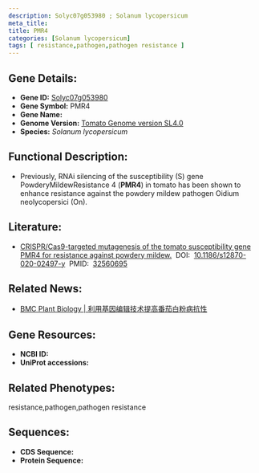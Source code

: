 ```yaml
---
description: Solyc07g053980 ; Solanum lycopersicum
meta_title:
title: PMR4
categories: [Solanum lycopersicum]
tags: [ resistance,pathogen,pathogen resistance ]
---
```


## Gene Details:
- **Gene ID:**	[Solyc07g053980]()
- **Gene Symbol:** PMR4
- **Gene Name:** 
- **Genome Version:** [Tomato Genome version SL4.0]()
- **Species:** *Solanum lycopersicum*

## Functional Description:
   - Previously, RNAi silencing of the susceptibility (S) gene PowderyMildewResistance 4 (**PMR4**) in tomato has been shown to enhance resistance against the powdery mildew pathogen Oidium neolycopersici (On).

## Literature:
   - [CRISPR/Cas9-targeted mutagenesis of the tomato susceptibility gene PMR4 for resistance against powdery mildew.]( https://bmcplantbiol.biomedcentral.com/articles/10.1186/s12870-020-02497-y)&nbsp;&nbsp;DOI:&nbsp;&nbsp;[10.1186/s12870-020-02497-y](https://bmcplantbiol.biomedcentral.com/articles/10.1186/s12870-020-02497-y)&nbsp;&nbsp;PMID:&nbsp;&nbsp;[32560695](https://pubmed.ncbi.nlm.nih.gov/32560695/)

## Related News:
   - [BMC Plant Biology | 利用基因编辑技术提高番茄白粉病抗性](https://mp.weixin.qq.com/s?__biz=Mzg3MDEwNDEyMg==&mid=2247491172&idx=8&sn=6cb2f2d1813dc3eef49fabaaebe8a239&chksm=ce93b331f9e43a27f3ad87fb9b2508497b395b0675cd2e6a18a62895c67076bdceec4823da8c&scene=27#wechat_redirect)

## Gene Resources:
- **NCBI ID:** [](https://www.ncbi.nlm.nih.gov/gene/?term=)
- **UniProt accessions:** [](https://www.uniprot.org/uniprotkb//entry)

## Related Phenotypes:
resistance,pathogen,pathogen resistance

## Sequences:
- **CDS Sequence:**
- **Protein Sequence:**
